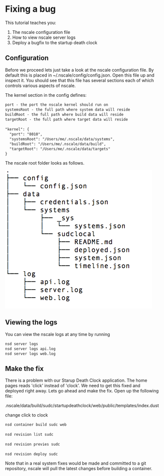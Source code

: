 Fixing a bug
============

This tutorial teaches you:

1. The nscale configuration file
2. How to view nscale server logs
3. Deploy a bugfix to the startup death clock

Configuration
-------------
Before we proceed lets just take a look at the nscale configuration file. By default this is placed in ~/.nscale/config/config.json. Open this file up and inspect it. You should see that this file has several sections each of which controls various aspects of nscale.

The kernel section in the config defines:

	port - the port the nscale kernel should run on
	systemsRoot - the full path where system data will reside
	buildRoot - the full path where build data will reside
	targetRoot - the full path where target data will reside

	"kernel": {
	  "port": "8010",
	  "systemsRoot": "/Users/me/.nscale/data/systems",
	  "buildRoot": "/Users/me/.nscale/data/build",
	  "targetRoot": "/Users/me/.nscale/data/targets"
	}

The nscale root folder looks as follows.

![image](https://raw.githubusercontent.com/nearform/nscale-workshop/master/img/configdir.png)

Viewing the logs
----------------
You can view the nscale logs at any time by running 

	nsd server logs
	nsd server logs api.log
	nsd server logs web.log

Make the fix
------------
There is a problem with our Starup Death Clock application. The home pages reads 'click' instead of 'clock'. We need to get this fixed and deployed right away. Lets go ahead and make the fix. Open up the following file: 

.nscale/data/build/sudc/startupdeathclock/web/public/templates/index.dust

change click to clock

	nsd container build sudc web
	
	nsd revision list sudc
	
	nsd revision previes sudc
	
	nsd revision deploy sudc
	
Note that in a real system fixes would be made and committed to a git repository, nscale will pull the latest changes before building a container.


